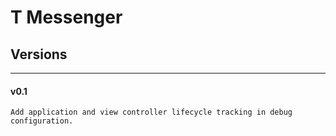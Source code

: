 #  T Messenger
## Versions
---
#### v0.1
```
Add application and view controller lifecycle tracking in debug configuration.
``` 

